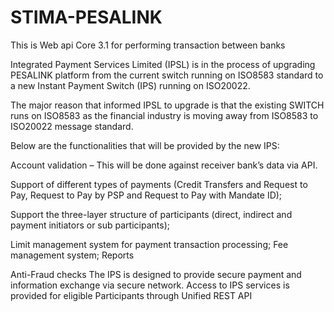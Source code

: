 # STIMA-PESALINK
This is Web api Core 3.1 for performing transaction between banks

Integrated Payment Services Limited (IPSL) is in the process of upgrading PESALINK platform from the
current switch running on ISO8583 standard to a new Instant Payment Switch (IPS) running on
ISO20022.

The major reason that informed IPSL to upgrade is that the existing SWITCH runs on ISO8583 as the financial industry is moving away from ISO8583 to ISO20022 message standard.

Below are the functionalities that will be provided by the new IPS:

Account validation – This will be done against receiver bank’s data via API.

Support of different types of payments (Credit Transfers and Request to Pay, Request to Pay by PSP and Request to Pay with Mandate ID);

Support the three-layer structure of participants (direct, indirect and payment initiators or sub participants);

Limit management system for payment transaction processing;
Fee management system;
Reports 

Anti-Fraud checks
The IPS is designed to provide secure payment and information exchange via secure network.
Access to IPS services is provided for eligible Participants through Unified REST API
